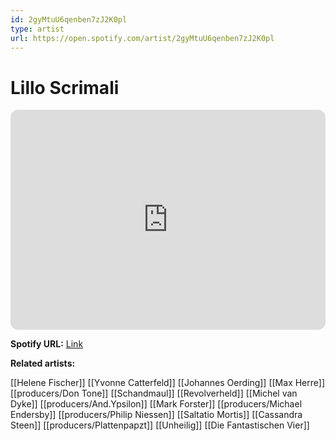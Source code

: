 ```yaml
---
id: 2gyMtuU6qenben7zJ2K0pl
type: artist
url: https://open.spotify.com/artist/2gyMtuU6qenben7zJ2K0pl
---
```

# Lillo Scrimali

<iframe style="border-radius:12px" src="https://open.spotify.com/embed/artist/2gyMtuU6qenben7zJ2K0pl" width="100%" height="352" frameBorder="0" allowfullscreen="" allow="autoplay; clipboard-write; encrypted-media; fullscreen; picture-in-picture" loading="lazy"></iframe>

**Spotify URL:** [Link](https://open.spotify.com/artist/2gyMtuU6qenben7zJ2K0pl)

**Related artists:**

[[Helene Fischer]]
[[Yvonne Catterfeld]]
[[Johannes Oerding]]
[[Max Herre]]
[[producers/Don Tone]]
[[Schandmaul]]
[[Revolverheld]]
[[Michel van Dyke]]
[[producers/And.Ypsilon]]
[[Mark Forster]]
[[producers/Michael Endersby]]
[[producers/Philip Niessen]]
[[Saltatio Mortis]]
[[Cassandra Steen]]
[[producers/Plattenpapzt]]
[[Unheilig]]
[[Die Fantastischen Vier]]
